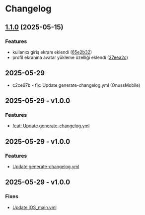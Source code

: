 # Changelog

## [1.1.0](https://github.com/Onus-Services/WfmUser-iOS/compare/1.0.0...v1.1.0) (2025-05-15)


### Features

* kullanıcı giriş ekranı eklendi ([65e2b32](https://github.com/Onus-Services/WfmUser-iOS/commit/65e2b32d384e1c84f789caf17d156ebf04e0a01c))
* profil ekranına avatar yükleme özelliği eklendi ([37eea2c](https://github.com/Onus-Services/WfmUser-iOS/commit/37eea2c2fc10cc8a714ccbb1134b7b51521ddc25))

## 2025-05-29
- c2ce97b - fix: Update generate-changelog.yml (OnussMobile)

## 2025-05-29 - v1.0.0

### Features
- [feat: Update generate-changelog.yml](https://github.com/Onus-Services/WfmUser-iOS/commit/af25f0f90928c07fba293af3f3df2f0e4d52a7f5)


## 2025-05-29 - v1.0.0

### Features
- [Update generate-changelog.yml](https://github.com/Onus-Services/WfmUser-iOS/commit/b6bf4df784473f9493f0f47a54641fc0720af675)


## 2025-05-29 - v1.0.0

### Fixes
- [Update iOS_main.yml](https://github.com/Onus-Services/WfmUser-iOS/commit/009ee678e54618b654d6f52cc44ea4b337e65896)

